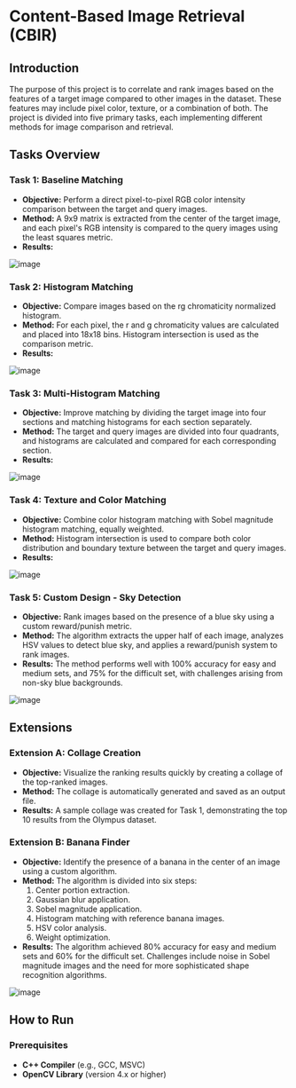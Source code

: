 # Content-Based Image Retrieval (CBIR)

## Introduction

The purpose of this project is to correlate and rank images based on the features of a target image compared to other images in the dataset. These features may include pixel color, texture, or a combination of both. The project is divided into five primary tasks, each implementing different methods for image comparison and retrieval.

## Tasks Overview

### Task 1: Baseline Matching
- **Objective:** Perform a direct pixel-to-pixel RGB color intensity comparison between the target and query images.
- **Method:** A 9x9 matrix is extracted from the center of the target image, and each pixel's RGB intensity is compared to the query images using the least squares metric.
- **Results:**

![image](https://github.com/user-attachments/assets/e106b137-4745-4265-9179-69f7c58e0e47)


### Task 2: Histogram Matching
- **Objective:** Compare images based on the rg chromaticity normalized histogram.
- **Method:** For each pixel, the r and g chromaticity values are calculated and placed into 18x18 bins. Histogram intersection is used as the comparison metric.
- **Results:**

![image](https://github.com/user-attachments/assets/50d2bcd7-1714-4454-8637-6260017d8ccd)


### Task 3: Multi-Histogram Matching
- **Objective:** Improve matching by dividing the target image into four sections and matching histograms for each section separately.
- **Method:** The target and query images are divided into four quadrants, and histograms are calculated and compared for each corresponding section.
- **Results:**

![image](https://github.com/user-attachments/assets/17ad1de9-e035-4c5f-aa3f-b59543ad33e1)


### Task 4: Texture and Color Matching
- **Objective:** Combine color histogram matching with Sobel magnitude histogram matching, equally weighted.
- **Method:** Histogram intersection is used to compare both color distribution and boundary texture between the target and query images.
- **Results:**

![image](https://github.com/user-attachments/assets/f3d55e9b-3bbf-41b0-8cdc-653523c003b2)


### Task 5: Custom Design - Sky Detection
- **Objective:** Rank images based on the presence of a blue sky using a custom reward/punish metric.
- **Method:** The algorithm extracts the upper half of each image, analyzes HSV values to detect blue sky, and applies a reward/punish system to rank images.
- **Results:** The method performs well with 100% accuracy for easy and medium sets, and 75% for the difficult set, with challenges arising from non-sky blue backgrounds.

![image](https://github.com/user-attachments/assets/e646d373-3c3b-46eb-966f-81f780504138)

## Extensions

### Extension A: Collage Creation
- **Objective:** Visualize the ranking results quickly by creating a collage of the top-ranked images.
- **Method:** The collage is automatically generated and saved as an output file.
- **Results:** A sample collage was created for Task 1, demonstrating the top 10 results from the Olympus dataset.

### Extension B: Banana Finder
- **Objective:** Identify the presence of a banana in the center of an image using a custom algorithm.
- **Method:** The algorithm is divided into six steps: 
  1. Center portion extraction.
  2. Gaussian blur application.
  3. Sobel magnitude application.
  4. Histogram matching with reference banana images.
  5. HSV color analysis.
  6. Weight optimization.
- **Results:** The algorithm achieved 80% accuracy for easy and medium sets and 60% for the difficult set. Challenges include noise in Sobel magnitude images and the need for more sophisticated shape recognition algorithms.


![image](https://github.com/user-attachments/assets/67eb45dc-6203-440e-a929-3123ba865c8e)


## How to Run

### Prerequisites
- **C++ Compiler** (e.g., GCC, MSVC)
- **OpenCV Library** (version 4.x or higher)
